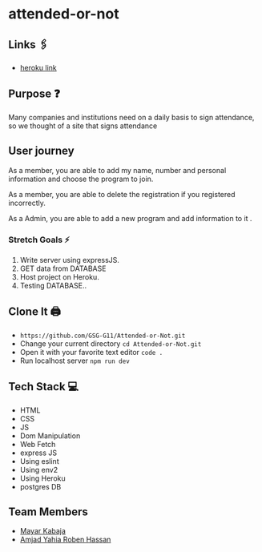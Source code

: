 # attended-or-not 

## Links 🖇

- [heroku link](https://attendent-or-not.herokuapp.com/)


## Purpose :question:

Many companies and institutions need on a daily basis to sign attendance, so we thought of a site that signs attendance


## User journey 

As a member, you are able to add my name, number and personal information and choose the program to join.

As a member, you are able to delete the registration if you registered incorrectly.

As a Admin, you are able to add a new program and add information to it . 




### Stretch Goals :zap:


1. Write  server using expressJS.
2. GET data from DATABASE
3. Host project on Heroku.
4. Testing DATABASE..


## Clone It 🖨 

- `https://github.com/GSG-G11/Attended-or-Not.git`
- Change your current directory `cd Attended-or-Not.git`
- Open it with your favorite text editor `code .`
- Run localhost server `npm run dev`

## Tech Stack 💻

- HTML
- CSS
- JS 
- Dom Manipulation
- Web Fetch
- express JS
- Using eslint
- Using env2
- Using Heroku
- postgres DB


## Team Members

- [Mayar Kabaja](https://github.com/mayar-kabaja)
- [Amjad Yahia Roben Hassan](https://github.com/amjed-98)